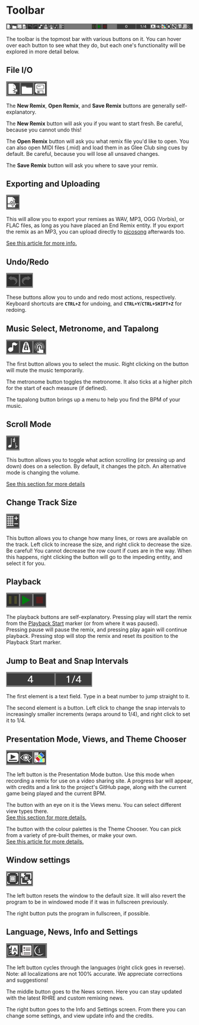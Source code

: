 # Toolbar

![Entire toolbar](readme/toolbar/entire.png)

The toolbar is the topmost bar with various buttons on it.
You can hover over each button to see what they do, but each one's
functionality will be explored in more detail below.

## File I/O
![File I/O buttons](readme/toolbar/fileio.png)

The **New Remix**, **Open Remix**, and **Save Remix** buttons are
generally self-explanatory.

The **New Remix** button will ask you
if you want to start fresh. Be careful, because you cannot undo this!

The **Open Remix** button will ask you what remix file you'd like to open.
You can also open MIDI files (.mid) and load them in as Glee Club
sing cues by default. Be careful, because you will lose all unsaved changes.

The **Save Remix** button will ask you where to save your remix.

## Exporting and Uploading
![Export/Upload button](readme/toolbar/export.png)

This will allow you to export your remixes as WAV, MP3, OGG (Vorbis), or FLAC
files, as long as you have placed an End Remix entity.
If you export the remix as an MP3, you can upload directly
to [picosong](http://picosong.com) afterwards too.

[See this article for more info.](Exporting)

## Undo/Redo
![Undo and redo buttons](readme/toolbar/undoredo.png)

These buttons allow you to undo and redo most actions, respectively.
Keyboard shortcuts are **`CTRL+Z`** for undoing, and **`CTRL+Y`**/**`CTRL+SHIFT+Z`** for redoing.

## Music Select, Metronome, and Tapalong
![Music Select, Metronome, and Tapalong](readme/toolbar/tapalong.png)

The first button allows you to select the music. Right clicking on the
button will mute the music temporarily.

The metronome button toggles the metronome. It also ticks at a higher pitch
for the start of each measure (if defined).

The tapalong button brings up a menu to help you find the BPM of your
music.

## Scroll Mode
![Scroll mode](readme/toolbar/scrollmode.png)

This button allows you to toggle what action scrolling (or pressing up and down)
does on a selection. By default, it changes the pitch. An alternative mode
is changing the volume.

[See this section for more details](Readme#scroll-mode)

## Change Track Size
![Change track size](readme/toolbar/changetrack.png)

This button allows you to change how many lines, or rows are available
on the track. Left click to increase the size, and right click to decrease
the size. Be careful! You cannot decrease the row count if cues are
in the way. When this happens, right clicking the button will go to the
impeding entity, and select it for you.

## Playback
![Playback buttons](readme/toolbar/playback.png)

The playback buttons are self-explanatory.
Pressing play will start the remix from the [Playback Start](README#playback-start)
marker (or from where it was paused). <br>
Pressing pause will pause the remix, and pressing play again will continue playback.
Pressing stop will stop the remix and reset its position to the Playback Start marker.

## Jump to Beat and Snap Intervals
![Left: Jump to Beat field | Right: Snap Intervals](readme/toolbar/jumpto.png)

The first element is a text field. Type in a beat number to jump straight to it.

The second element is a button. Left click to change the snap intervals to increasingly
smaller increments (wraps around to 1/4), and right click to set it to 1/4.

## Presentation Mode, Views, and Theme Chooser
![Left: Presentation Mode | Middle: Views | Right: Theme Chooser](readme/toolbar/views.png)

The left button is the Presentation Mode button. Use this mode when
recording a remix for use on a video sharing site.
A progress bar will appear, with credits and a link to the project's
GitHub page, along with the current game being played and the current BPM.

The button with an eye on it is the Views menu. You can select different view types there.
<br>[See this section for more details.](README#views)

The button with the colour palettes is the Theme Chooser. You can pick
from a variety of pre-built themes, or make your own.
<br>[See this article for more details.](Themes)

## Window settings
![Left: Reset Window | Right: Fullscreen](readme/toolbar/window.png)

The left button resets the window to the default size. It will also
revert the program to be in windowed mode if it was in fullscreen previously.

The right button puts the program in fullscreen, if possible.

## Language, News, Info and Settings
![Left: Language | Middle: News | Right: Info and Settings](readme/toolbar/info.png)

The left button cycles through the languages (right click goes in reverse).
Note: all localizations are not 100% accurate. We appreciate corrections
and suggestions!

The middle button goes to the News screen. Here you can stay updated with
the latest RHRE and custom remixing news.

The right button goes to the Info and Settings screen. From there you can change
some settings, and view update info and the credits.
